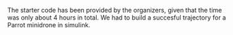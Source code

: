 The starter code has been provided by the organizers, given that the time was only about 4 hours in total. We had to build a succesful trajectory for a Parrot minidrone in simulink.
